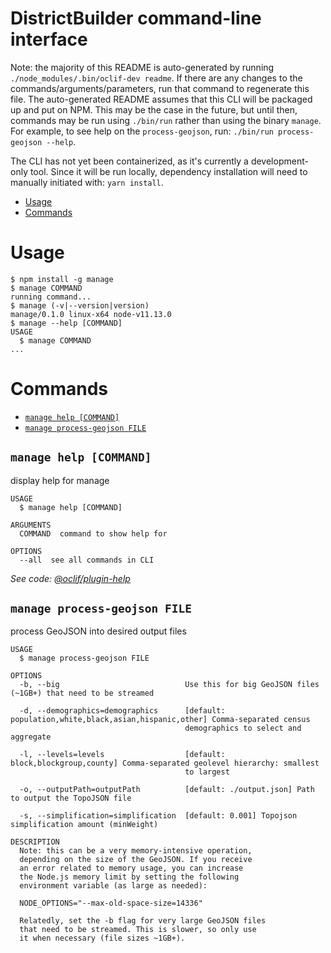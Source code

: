 DistrictBuilder command-line interface
======================================

Note: the majority of this README is auto-generated by running `./node_modules/.bin/oclif-dev readme`.
If there are any changes to the commands/arguments/parameters, run that command to regenerate this file.
The auto-generated README assumes that this CLI will be packaged up and put on NPM. This may be the case
in the future, but until then, commands may be run using `./bin/run` rather than using the binary `manage`.
For example, to see help on the `process-geojson`, run: `./bin/run process-geojson --help`.

The CLI has not yet been containerized, as it's currently a development-only tool. Since it will be run
locally, dependency installation will need to manually initiated with: `yarn install`.

<!-- toc -->
* [Usage](#usage)
* [Commands](#commands)
<!-- tocstop -->
# Usage
<!-- usage -->
```sh-session
$ npm install -g manage
$ manage COMMAND
running command...
$ manage (-v|--version|version)
manage/0.1.0 linux-x64 node-v11.13.0
$ manage --help [COMMAND]
USAGE
  $ manage COMMAND
...
```
<!-- usagestop -->
# Commands
<!-- commands -->
* [`manage help [COMMAND]`](#manage-help-command)
* [`manage process-geojson FILE`](#manage-process-geojson-file)

## `manage help [COMMAND]`

display help for manage

```
USAGE
  $ manage help [COMMAND]

ARGUMENTS
  COMMAND  command to show help for

OPTIONS
  --all  see all commands in CLI
```

_See code: [@oclif/plugin-help](https://github.com/oclif/plugin-help/blob/v2.2.3/src/commands/help.ts)_

## `manage process-geojson FILE`

process GeoJSON into desired output files

```
USAGE
  $ manage process-geojson FILE

OPTIONS
  -b, --big                            Use this for big GeoJSON files (~1GB+) that need to be streamed

  -d, --demographics=demographics      [default: population,white,black,asian,hispanic,other] Comma-separated census
                                       demographics to select and aggregate

  -l, --levels=levels                  [default: block,blockgroup,county] Comma-separated geolevel hierarchy: smallest
                                       to largest

  -o, --outputPath=outputPath          [default: ./output.json] Path to output the TopoJSON file

  -s, --simplification=simplification  [default: 0.001] Topojson simplification amount (minWeight)

DESCRIPTION
  Note: this can be a very memory-intensive operation,
  depending on the size of the GeoJSON. If you receive
  an error related to memory usage, you can increase
  the Node.js memory limit by setting the following
  environment variable (as large as needed):

  NODE_OPTIONS="--max-old-space-size=14336"

  Relatedly, set the -b flag for very large GeoJSON files
  that need to be streamed. This is slower, so only use
  it when necessary (file sizes ~1GB+).
```
<!-- commandsstop -->
